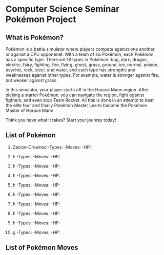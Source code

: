 # Computer Science Seminar Pokémon Project
## What is Pokémon?
Pokémon is a battle simulator where players compete aganist one another or aganist a CPU opponenet. With a team of six Pokémon, each Pokémon has a specific type. There are 18 types in Pokémon: bug, dark, dragon, electric, fairy, fighting, fire, flying, ghost, grass, ground, ice, normal, poison, psychic, rock, steel, and water, and each type has strengths and weaknesses aganist other types. For example, water is stronger aganist fire, but weaker aganist grass. 

In this simulator, your player starts off in the Horace Mann region. After picking a starter Pokémon, you can navigate the region, fight aganist fighters, and even stop Team Rocket. All this is done in an attempt to beat the elite four and finally Pokémon Master Lee to become the Pokémon Master of Horace Mann.

Think you have what it takes? Start your jounrey today!

## List of Pokémon
1. Zacian-Crowned
-Types:
-Moves:
-HP:

2. h
-Types:
-Moves:
-HP:

3. h
-Types:
-Moves:
-HP:

4. h
-Types:
-Moves:
-HP:

5. h
-Types:
-Moves:
-HP:

6. h
-Types:
-Moves:
-HP:

7. h
-Types:
-Moves:
-HP:

8. h
-Types:
-Moves:
-HP:

9. h
-Types:
-Moves:
-HP:

10. g
-Types:
-Moves:
-HP:

## List of Pokémon Moves
